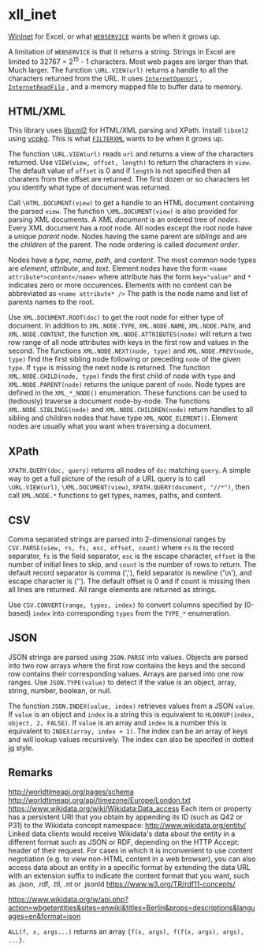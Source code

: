 # xll_inet

[WinInet](https://docs.microsoft.com/en-us/windows/win32/wininet/portal) for Excel, or what
[`WEBSERVICE`](https://support.microsoft.com/en-us/office/webservice-function-0546a35a-ecc6-4739-aed7-c0b7ce1562c4)
wants be when it grows up.

A limitation of `WEBSERVICE` is that it returns a string. Strings in Excel are
limited to 32767 = 2<sup>15</sup> - 1 characters. Most web pages are larger
than that. Much larger. The function `\URL.VIEW(url)` returns a handle 
to all the characters returned from the URL. It uses 
[`InternetOpenUrl`](https://docs.microsoft.com/en-us/windows/win32/api/wininet/nf-wininet-internetopenurla)
, [`InternetReadFile`](https://docs.microsoft.com/en-us/windows/win32/api/wininet/nf-wininet-internetreadfile)
, and a memory mapped file to buffer data to memory.


## HTML/XML

This library uses [libxml2](http://xmlsoft.org/downloads.html) for HTML/XML parsing and XPath.
Install `libxml2` using [vcpkg](https://vcpkg.io/en/).
This is what [`FILTERXML`](https://support.microsoft.com/en-us/office/filterxml-function-4df72efc-11ec-4951-86f5-c1374812f5b7)
wants to be when it grows up.

The function `\URL.VIEW(url)` reads `url` and returns a view of the characters returned.
Use `VIEW(view, offset, length)` to return the characters in `view`. The default value
of `offset` is 0 and if `length` is not specified then all charaters from the offset
are returned. The first dozen or so characters let you identify what type of
document was returned.

Call `\HTML.DOCUMENT(view)` to get a handle to an HTML document containing
the parsed `view`. 
The function `\XML.DOCUMENT(view)` is also provided for parsing XML documents.
A XML _document_ is an ordered tree of _nodes_.
Every XML document has a _root_ node.
All nodes except the root node have a unique _parent_ node.
Nodes having the same parent are _siblings_ and are the _children_ of the parent.
The node ordering is called _document order_.

Nodes have a _type_, _name_, _path_, and _content_.
The most common node types are _element_, _attribute_, and _text_.
Element nodes have the form `<name attribute*>content</name>` where
attribute has the form `key="value"` and `*` indicates zero or
more occurences. Elements with no content can be
abbreviated as `<name attribute* />`
The path is the node name and list of
parents names to the root.

Use `XML.DOCUMENT.ROOT(doc)` to get the root node for either type of document.
In addition to `XML.NODE.TYPE`, `XML.NODE.NAME`, `XML.NODE.PATH`, and `XML.NODE.CONTENT`,
the function `XML.NODE.ATTRIBUTES(node)` will return a two row range of
all node attributes with keys in the first row and values in the second.
The functions `XML.NODE.NEXT(node, type)` and `XML.NODE.PREV(node, type)`
find the first sibling node following or preceding `node`
of the given `type`. If `type` is missing the next node is returned.
The function `XML.NODE.CHILD(node, type)` finds the first child of node
with `type` and `XML.NODE.PARENT(node)` returns the unique parent of `node`. 
Node types are defined in the `XML_*_NODE()` enumeration.
These functions can be used to (tediously) traverse a document node-by-node.
The functions `XML.NODE.SIBLINGS(node)` and `XML.NODE.CHILDREN(node)`
return handles to all sibling and children nodes that have type `XML_NODE_ELEMENT()`.
Element nodes are usually what you want when traversing a document.

## XPath

`XPATH.QUERY(doc, query)` returns all nodes of `doc` matching `query`.
A simple way to get a full picture of the result of a URL query is to
call `\URL.VIEW(url)`, `\XML.DOCUMENT(view)`, `XPATH.QUERY(document, "//*")`,
then call `XML.NODE.*` functions to get types, names, paths, and content.

## CSV

Comma separated strings are parsed into 2-dimensional ranges by 
`CSV.PARSE(view, rs, fs, esc, offset, count)` where `rs` is the record
separator, `fs` is the field separator, `esc` is the escape character,
`offset` is the number of initial lines to skip, and `count` is the
number of rows to return. The default record separator is comma (','),
field separator is newline ('\n'), and escape character is ('\').
The default offset is 0 and if count is missing then all lines are
returned. All range elements are returned as strings.

Use `CSV.CONVERT(range, types, index)` to convert columns specified
by (0-based) `index` into corresponding `types` from the `TYPE_*` enumeration.

## JSON

JSON strings are parsed using `JSON.PARSE` into values. Objects are
parsed into two row arrays where the first row contains the keys and
the second row contains their corresponding values. Arrays are parsed
into one row ranges. Use `JSON.TYPE(value)` to detect if the value
is an object, array, string, number, boolean, or null.

The function `JSON.INDEX(value, index)` retrieves values from a JSON `value`.
If `value` is an object and `index` is a string this is equivalent to `HLOOKUP(index, object, 2, FALSE)`.
If `value` is an array and `index` is a number this is equivalent to `INDEX(array, index + 1)`.
The index can be an array of keys and will lookup values recursively.
The index can also be specifed in dotted [jq](https://stedolan.github.io/jq/) style.

## Remarks

http://worldtimeapi.org/pages/schema
http://worldtimeapi.org/api/timezone/Europe/London.txt
https://www.wikidata.org/wiki/Wikidata:Data_access
Each item or property has a persistent URI that you obtain by appending its ID (such as Q42 or P31) to the Wikidata concept namespace: http://www.wikidata.org/entity/
Linked data clients would receive Wikidata's data about the entity in a different format such as JSON or RDF, depending on the HTTP Accept: header of their request. 
For cases in which it is inconvenient to use content negotiation (e.g. to view non-HTML content in a web browser), you can also access data about an entity in a specific format by extending the data URL with an extension suffix to indicate the content format that you want, such as .json, .rdf, .ttl, .nt or .jsonld
https://www.w3.org/TR/rdf11-concepts/

https://www.wikidata.org/w/api.php?action=wbgetentities&sites=enwiki&titles=Berlin&props=descriptions&languages=en&format=json

`ALL(f, x, args...)` returns an array `{f(x, args), f(f(x, args), args), ...}`.